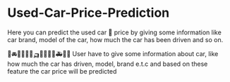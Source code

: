 # Used-Car-Price-Prediction

Here you can predict the used car 🚙 price by giving some information like car brand, model of the car, how much the car has been driven and so on.



🚙🚘🚐🚗🚓🚕🛺🚕🚚🚛🚒🚑🚗🚓
User have to give some information about car, like how much the car has driven, model, brand e.t.c and based on these feature the car price will be predicted


